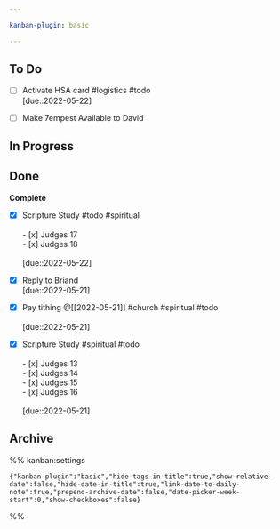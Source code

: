 ```yaml
---

kanban-plugin: basic

---
```


## To Do

- [ ] Activate HSA card #logistics #todo <br>[due::2022-05-22]
- [ ] Make 7empest Available to David


## In Progress



## Done

**Complete**
- [x] Scripture Study #todo #spiritual <br><br>- [x] Judges 17<br>- [x] Judges 18<br><br>[due::2022-05-22]
- [x] Reply to Briand <br>[due::2022-05-21]
- [x] Pay tithing @[[2022-05-21]] #church #spiritual #todo <br><br>[due::2022-05-21]
- [x] Scripture Study #spiritual #todo <br><br>- [x] Judges 13 <br>- [x] Judges 14 <br>- [x] Judges 15<br>- [x] Judges 16<br><br>[due::2022-05-21]


## Archive





%% kanban:settings
```
{"kanban-plugin":"basic","hide-tags-in-title":true,"show-relative-date":false,"hide-date-in-title":true,"link-date-to-daily-note":true,"prepend-archive-date":false,"date-picker-week-start":0,"show-checkboxes":false}
```
%%